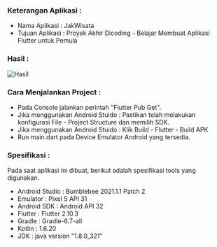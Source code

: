 ### Keterangan Aplikasi :
- Nama Aplikasi : JakWisata
- Tujuan Aplikasi : Proyek Akhir Dicoding - Belajar Membuat Aplikasi Flutter untuk Pemula


### Hasil :
![Hasil](https://raw.githubusercontent.com/mashumabduljabbar/learnapi/main/JakWisataAPI/JakWisataFlutter.gif)

### Cara Menjalankan Project :
- Pada Console jalankan perintah "Flutter Pub Get".
- Jika menggunakan Android Stuido : Pastikan telah melakukan konfigurasi File - Project Structure dan memilih SDK.
- Jika menggunakan Android Stuido : Klik Build - Flutter - Build APK
- Run main.dart pada Device Emulator Android yang tersedia.

### Spesifikasi :
Pada saat aplikasi ini dibuat, berikut adalah spesifikasi tools yang digunakan.
- Android Studio : Bumblebee 2021.1.1 Patch 2
- Emulator : Pixel 5 API 31
- Android SDK : Android API 32
- Flutter : Flutter 2.10.3 
- Gradle : Gradle-6.7-all
- Kotlin : 1.6.20
- JDK : java version "1.8.0_321"